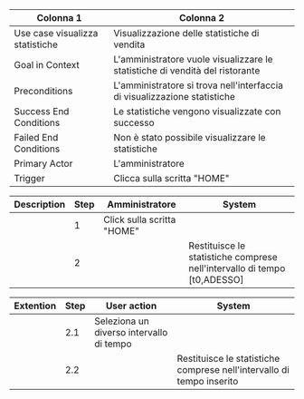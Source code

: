 | Colonna 1 | Colonna 2 |
| --------- | --------- |
| Use case visualizza statistiche | Visualizzazione delle statistiche di vendita |
| Goal in Context | L'amministratore vuole visualizzare le statistiche di vendità del ristorante |
| Preconditions   | L'amministratore si trova nell'interfaccia di visualizzazione statistiche |
| Success End Conditions | Le statistiche vengono visualizzate con successo | 
| Failed End Conditions | Non è stato possibile visualizzare le statistiche | 
| Primary Actor | L'amministratore  | 
| Trigger | Clicca sulla scritta "HOME" | 

| Description | Step | Amministratore | System |
| ----------- | ---- | -------------- | ------ |
|  | 1 | Click sulla scritta "HOME" |  |
|  | 2 |  | Restituisce le statistiche comprese nell'intervallo di tempo \[t0,ADESSO\] |

| Extention | Step | User action | System |
| --------- | ---- | ----------- | ------ |
|  | 2.1 | Seleziona un diverso intervallo di tempo | |
|  | 2.2 | | Restituisce le statistiche comprese nell'intervallo di tempo inserito |
